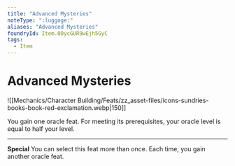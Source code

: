 ```yaml
---
title: "Advanced Mysteries"
noteType: ":luggage:"
aliases: "Advanced Mysteries"
foundryId: Item.00ycGUR9wEjh5GyC
tags:
  - Item
---
```


# Advanced Mysteries
![[Mechanics/Character Building/Feats/zz_asset-files/icons-sundries-books-book-red-exclamation.webp|150]]

You gain one oracle feat. For meeting its prerequisites, your oracle level is equal to half your level.

* * *

**Special** You can select this feat more than once. Each time, you gain another oracle feat.
